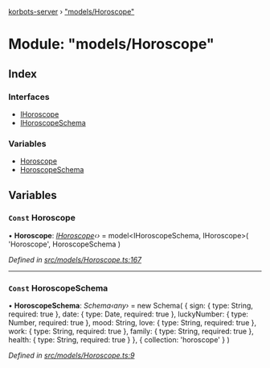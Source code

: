 [korbots-server](../README.md) › ["models/Horoscope"](_models_horoscope_.md)

# Module: "models/Horoscope"

## Index

### Interfaces

* [IHoroscope](../interfaces/_models_horoscope_.ihoroscope.md)
* [IHoroscopeSchema](../interfaces/_models_horoscope_.ihoroscopeschema.md)

### Variables

* [Horoscope](_models_horoscope_.md#const-horoscope)
* [HoroscopeSchema](_models_horoscope_.md#const-horoscopeschema)

## Variables

### `Const` Horoscope

• **Horoscope**: *[IHoroscope](../interfaces/_models_horoscope_.ihoroscope.md)‹›* = model<IHoroscopeSchema, IHoroscope>(
    'Horoscope',
    HoroscopeSchema
)

*Defined in [src/models/Horoscope.ts:167](https://github.com/Xisabla/Korbots/blob/177cb32/server/src/models/Horoscope.ts#L167)*

___

### `Const` HoroscopeSchema

• **HoroscopeSchema**: *Schema‹any›* = new Schema(
    {
        sign: { type: String, required: true },
        date: { type: Date, required: true },
        luckyNumber: { type: Number, required: true },
        mood: String,
        love: { type: String, required: true },
        work: { type: String, required: true },
        family: { type: String, required: true },
        health: { type: String, required: true }
    },
    { collection: 'horoscope' }
)

*Defined in [src/models/Horoscope.ts:9](https://github.com/Xisabla/Korbots/blob/177cb32/server/src/models/Horoscope.ts#L9)*
